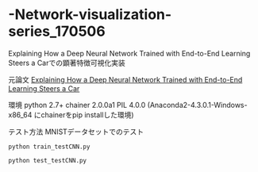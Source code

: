 # -Network-visualization-series_170506
Explaining How a Deep Neural Network Trained with End-to-End Learning Steers a Carでの顕著特徴可視化実装

元論文
[Explaining How a Deep Neural Network Trained with End-to-End Learning Steers a Car](https://arxiv.org/abs/1704.07911)

環境
python 2.7+
chainer 2.0.0a1
PIL 4.0.0
(Anaconda2-4.3.0.1-Windows-x86_64 にchainerをpip installした環境)

テスト方法
MNISTデータセットでのテスト

```
python train_testCNN.py
```

```
python test_testCNN.py
```

